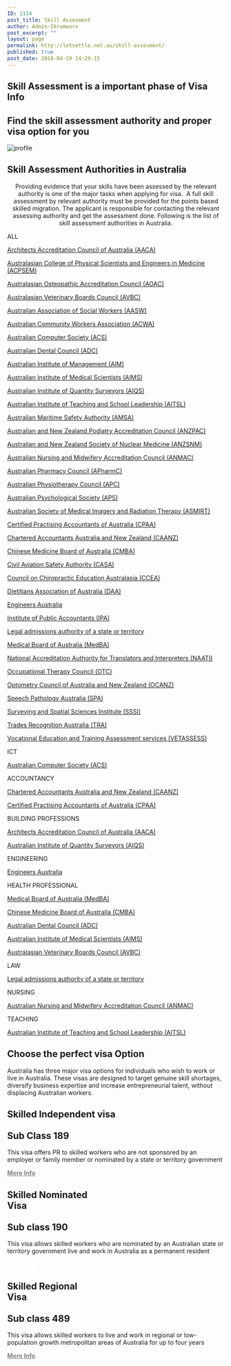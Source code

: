 ```yaml
---
ID: 1134
post_title: Skill Assesment
author: Admin-Skrumworx
post_excerpt: ""
layout: page
permalink: http://letsettle.net.au/skill-assesment/
published: true
post_date: 2018-04-19 14:29:15
---
```

<h2>Skill Assessment is a important phase of Visa Info</h2>		
			<h2>Find the skill assessment authority and proper visa option for you </h2>		
										<img src="http://letsettle.net.au/wp-content/uploads/elementor/thumbs/profile-nntd013kqtzxhbp30d0e8yxeyjsmbnn11upwnnnci0.png" title="profile" alt="profile" />											
			<h2>Skill Assessment Authorities in Australia</h2>		
		<p style="text-align: center;">Providing evidence that your skills have been assessed by the relevant authority is one of the major tasks when applying for visa.  A full skill assessment by relevant authority must be provided for the points based skilled migration. The applicant is responsible for contacting the relevant assessing authority and get the assessment done. Following is the list of skill assessment authorities in Australia.</p>		
												ALL					
					<p><a href="https://www.aaca.org.au/" target="_blank" rel="noopener">Architects Accreditation Council of Australia (AACA)</a></p><p><a href="https://www.acpsem.org.au/" target="_blank" rel="noopener">Australasian College of Physical Scientists and Engineers in Medicine (ACPSEM)</a></p><p><a href="http://www.osteopathiccouncil.org.au/" target="_blank" rel="noopener">Australasian Osteopathic Accreditation Council (AOAC)</a></p><p><a href="https://avbc.asn.au/" target="_blank" rel="noopener">Australasian Veterinary Boards Council (AVBC)</a></p><p><a href="https://www.aasw.asn.au/">Australian Association of Social Workers (AASW)</a></p><p><a href="http://www.acwa.org.au/" target="_blank" rel="noopener">Australian Community Workers Association (ACWA)</a></p><p><a href="https://www.acs.org.au/" target="_blank" rel="noopener">Australian Computer Society (ACS)</a></p><p><a href="https://www.adc.org.au/" target="_blank" rel="noopener">Australian Dental Council (ADC)</a></p><p><a href="https://www.aim.com.au/" target="_blank" rel="noopener">Australian Institute of Management (AIM)</a></p><p><a href="https://www.aims.org.au/" target="_blank" rel="noopener">Australian Institute of Medical Scientists (AIMS)</a></p><p><a href="https://www.aiqs.com.au/" target="_blank" rel="noopener">Australian Institute of Quantity Surveyors (AIQS)</a></p><p><a href="https://www.aitsl.edu.au/" target="_blank" rel="noopener">Australian Institute of Teaching and School Leadership (AITSL)</a></p><p><a href="https://www.amsa.gov.au/" target="_blank" rel="noopener">Australian Maritime Safety Authority (AMSA)</a></p><p><a href="http://www.anzpac.org.au/" target="_blank" rel="noopener">Australian and New Zealand Podiatry Accreditation Council (ANZPAC)</a></p><p><a href="http://www.anzsnm.org.au" target="_blank" rel="noopener">Australian and New Zealand Society of Nuclear Medicine (ANZSNM)</a></p><p><a href="https://www.anmac.org.au/" target="_blank" rel="noopener">Australian Nursing and Midwifery Accreditation Council (ANMAC)</a></p><p><a href="https://www.pharmacycouncil.org.au/" target="_blank" rel="noopener">Australian Pharmacy Council (APharmC)</a></p><p><a href="https://physiocouncil.com.au/" target="_blank" rel="noopener">Australian Physiotherapy Council (APC)</a></p><p><a href="https://www.psychology.org.au/" target="_blank" rel="noopener">Australian Psychological Society (APS)</a></p><p><a href="http://www.asmirt.org/">Australian Society of Medical Imagery and Radiation Therapy (ASMIRT)</a></p><p><a href="https://www.cpaaustralia.com.au/" target="_blank" rel="noopener">Certified Practising Accountants of Australia (CPAA)</a></p><p><a href="https://www.charteredaccountantsanz.com/">Chartered Accountants Australia and New Zealand (CAANZ)</a></p><p><a href="http://www.chinesemedicineboard.gov.au/" target="_blank" rel="noopener">Chinese Medicine Board of Australia (CMBA)</a></p><p><a href="https://www.casa.gov.au/" target="_blank" rel="noopener">Civil Aviation Safety Authority (CASA)</a></p><p><a href="http://www.ccea.com.au/" target="_blank" rel="noopener">Council on Chiropractic Education Australasia (CCEA)</a></p><p><a href="https://daa.asn.au/" target="_blank" rel="noopener">Dietitians Association of Australia (DAA)</a></p><p><a href="https://www.engineersaustralia.org.au/" target="_blank" rel="noopener">Engineers Australia</a></p><p><a href="https://www.publicaccountants.org.au/" target="_blank" rel="noopener">Institute of Public Accountants (IPA)</a></p><p><a href="http://www.visabureau.com/australia/lawyers-barristers-solicitors.aspx" target="_blank" rel="noopener">Legal admissions authority of a state or territory</a></p><p><a href="http://www.medicalboard.gov.au/" target="_blank" rel="noopener">Medical Board of Australia (MedBA)</a></p><p><a href="https://www.naati.com.au/" target="_blank" rel="noopener">National Accreditation Authority for Translators and Interpreters (NAATI)</a></p><p><a href="http://otcouncil.com.au/" target="_blank" rel="noopener">Occupational Therapy Council (OTC)</a></p><p><a href="http://www.ocanz.org/" target="_blank" rel="noopener">Optometry Council of Australia and New Zealand (OCANZ)</a></p><p><a href="https://www.speechpathologyaustralia.org.au/" target="_blank" rel="noopener">Speech Pathology Australia (SPA)</a></p><p><a href="https://sssi.org.au/" target="_blank" rel="noopener">Surveying and Spatial Sciences Institute (SSSI)</a></p><p><a href="http://www.tradesrecognitionaustralia.gov.au/Pages/default.aspx" target="_blank" rel="noopener">Trades Recognition Australia (TRA)</a></p><p><a href="https://www.vetassess.com.au/">Vocational Education and Training Assessment services (VETASSESS)</a></p>
												ICT					
					<p><a href="https://www.acs.org.au/" target="_blank" rel="noopener">Australian Computer Society (ACS)</a></p>
												ACCOUNTANCY					
					<p><a href="https://www.charteredaccountantsanz.com/">Chartered Accountants Australia and New Zealand (CAANZ)</a></p><p><a href="https://www.cpaaustralia.com.au/" target="_blank" rel="noopener">Certified Practising Accountants of Australia (CPAA)</a></p>
												BUILDING PROFESSIONS					
					<p><a href="https://www.aaca.org.au/" target="_blank" rel="noopener">Architects Accreditation Council of Australia (AACA)</a></p><p><a href="https://www.aiqs.com.au/" target="_blank" rel="noopener">Australian Institute of Quantity Surveyors (AIQS)</a></p>
												ENGINEERING					
					<p><a href="https://www.engineersaustralia.org.au/" target="_blank" rel="noopener">Engineers Australia</a></p>
												HEALTH PROFESSIONAL					
					<p><a href="http://www.medicalboard.gov.au/" target="_blank" rel="noopener">Medical Board of Australia (MedBA)</a></p><p><a href="http://www.chinesemedicineboard.gov.au/" target="_blank" rel="noopener">Chinese Medicine Board of Australia (CMBA)</a></p><p><a href="https://www.adc.org.au/" target="_blank" rel="noopener">Australian Dental Council (ADC)</a></p><p><a href="https://www.aims.org.au/" target="_blank" rel="noopener">Australian Institute of Medical Scientists (AIMS)</a></p><p><a href="https://avbc.asn.au/" target="_blank" rel="noopener">Australasian Veterinary Boards Council (AVBC)</a></p>
												LAW					
					<p><a href="http://www.visabureau.com/australia/lawyers-barristers-solicitors.aspx" target="_blank" rel="noopener">Legal admissions authority of a state or territory</a></p>
												NURSING					
					<p><a href="https://www.anmac.org.au/" target="_blank" rel="noopener">Australian Nursing and Midwifery Accreditation Council (ANMAC)</a></p>
												TEACHING					
					<p><a href="https://www.aitsl.edu.au/" target="_blank" rel="noopener">Australian Institute of Teaching and School Leadership (AITSL)</a></p>
			<h2>Choose the perfect visa Option</h2>		
		<p>Australia has three major visa options for individuals who wish to work or live in Australia. These visas are designed to target genuine skill shortages, diversify business expertise and increase entrepreneurial talent, without displacing Australian workers.</p>		
			<h2><b>Skilled Independent visa</b><br><br>Sub Class 189</h2>		
		<p>This visa offers PR to skilled workers who are not sponsored by an employer or family member or nominated by a state or territory government</p><p><strong><a style="color: #808080; text-decoration: underline;" href="https://www.homeaffairs.gov.au/trav/visa-1/189-" target="_blank" rel="noopener">More Info</a></strong></p>		
			<h2><b>Skilled Nominated </b><br><b>Visa</b><br><br>Sub class 190</h2>		
		<p>This visa allows skilled workers who are nominated by an Australian state or territory government live and work in Australia as a permanent resident </p><p><strong><a style="color: #ffffff; text-decoration: underline;" href="https://www.homeaffairs.gov.au/trav/visa-1/190-" target="_blank" rel="noopener">More Info</a></strong></p>		
			<h2><b>Skilled Regional<br> Visa</b><br><br>Sub class 489</h2>		
		<p>This visa allows skilled workers to live and work in regional or low-population growth metropolitan areas of Australia for up to four years</p><p><strong><a style="color: #808080; text-decoration: underline;" href="https://www.homeaffairs.gov.au/trav/visa-1/489-" target="_blank" rel="noopener">More Info</a></strong></p>
